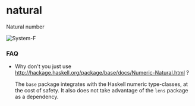 # natural

Natural number

![System-F](https://system-f.gitlab.io/logo/systemf-450x450.jpg)

### FAQ

* Why don't you just use http://hackage.haskell.org/package/base/docs/Numeric-Natural.html ?

  The `base` package integrates with the Haskell numeric type-classes, at the cost of safety. It also does not take advantage of the `lens` package as a dependency.
  
